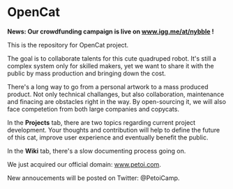 # OpenCat
**News: Our crowdfunding campaign is live on www.igg.me/at/nybble !**

This is the repository for OpenCat project. 

The goal is to collaborate talents for this cute quadruped robot. It's still a complex system only for skilled makers, yet we want to share it with the public by mass production and bringing down the cost. 

There's a long way to go from a personal artwork to a mass produced product. Not only technical challanges, but also collaboration, maintenance and finacing are obstacles right in the way. By open-sourcing it, we will also face competetion from both large companies and copycats.

In the **Projects** tab, there are two topics regarding current project development. Your thoughts and contribution will help to define the future of this cat, improve user experience and eventually benefit the public. 

In the **Wiki** tab, there's a slow documenting process going on. 

We just acquired our official domain: www.petoi.com. 

New annoucements will be posted on Twitter: @PetoiCamp. 


